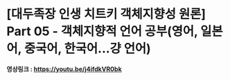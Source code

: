 # [대두족장 인생 치트키 객체지향성 원론] Part 05 - 객체지향적 언어 공부(영어, 일본어, 중국어, 한국어...걍 언어)

**영상링크 : https://youtu.be/j4ifdkVR0bk**
